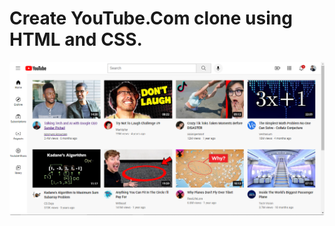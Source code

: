 # Create YouTube.Com clone using HTML and CSS.
<img src="preview/preview.png" style = "
    border-radius : 3px;
">